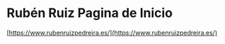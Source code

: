 # Rubén Ruiz Pagina de Inicio

[https://www.rubenruizpedreira.es/](https://www.rubenruizpedreira.es/)

